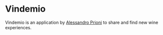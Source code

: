 # Vindemio

Vindemio is an application by [Alessandro Prioni](http://alessandro.prioni.co/) to share and find new wine experiences.